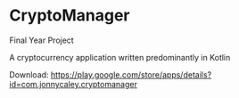# CryptoManager
Final Year Project

A cryptocurrency application written predominantly in Kotlin

Download: https://play.google.com/store/apps/details?id=com.jonnycaley.cryptomanager
